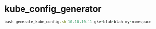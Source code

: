 # kube_config_generator
```ruby
bash generate_kube_config.sh 10.10.10.11 gke-blah-blah my-namespace
```
